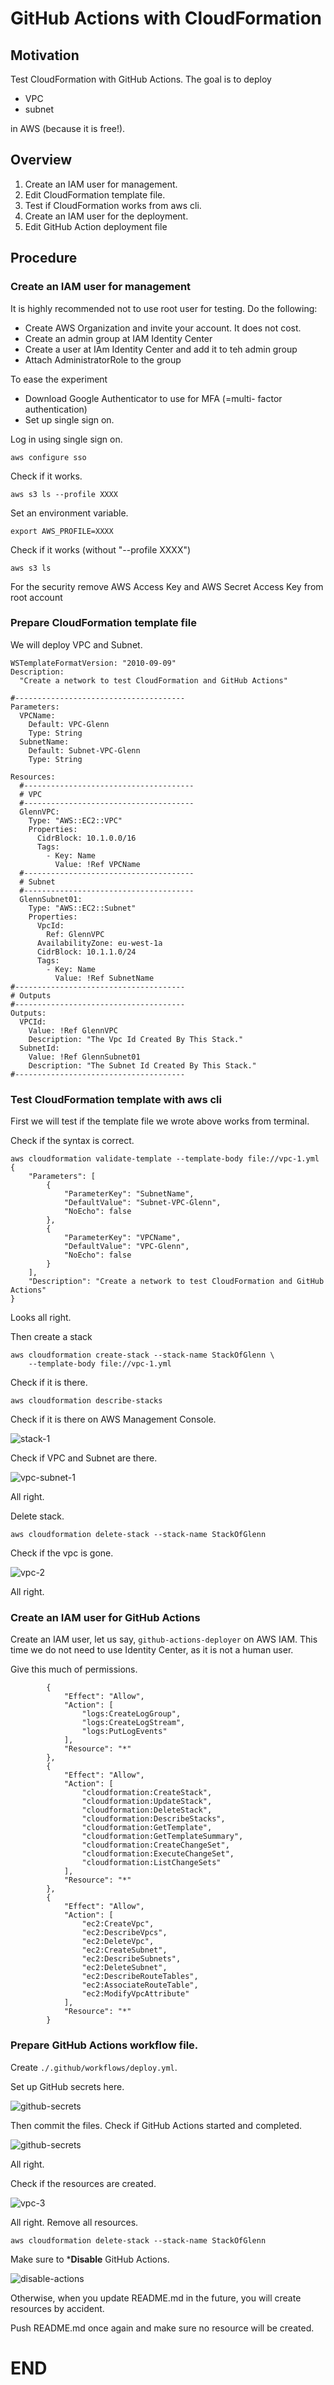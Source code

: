 # GitHub Actions with CloudFormation

## Motivation

Test CloudFormation with GitHub Actions.
The goal is to deploy

- VPC
- subnet

in AWS (because it is free!).

## Overview

1. Create an IAM user for management.
2. Edit CloudFormation template file.
3. Test if CloudFormation works from aws cli.
4. Create an IAM user for the deployment.
5. Edit GitHub Action deployment file

<!-- ------------------------------  -->

## Procedure

### Create an IAM user for management

It is highly recommended not to use root user for testing.
Do the following:

- Create AWS Organization and invite your account. It does not cost. 
- Create an admin group at IAM Identity Center
- Create a user at IAm Identity Center and add it to teh admin group
- Attach AdministratorRole to the group

To ease the experiment

- Download Google Authenticator to use for MFA (=multi- factor authentication)
- Set up single sign on.

Log in using single sign on.
```
aws configure sso
```

Check if it works.
```
aws s3 ls --profile XXXX
```

Set an environment variable.
```
export AWS_PROFILE=XXXX
```

Check if it works (without "--profile XXXX")
```
aws s3 ls
```

For the security remove AWS Access Key and AWS Secret Access Key from
root account


### Prepare CloudFormation template file

We will deploy VPC and Subnet.

```
WSTemplateFormatVersion: "2010-09-09"
Description:
  "Create a network to test CloudFormation and GitHub Actions"

#--------------------------------------
Parameters:
  VPCName:
    Default: VPC-Glenn
    Type: String
  SubnetName:
    Default: Subnet-VPC-Glenn
    Type: String

Resources:
  #--------------------------------------
  # VPC
  #--------------------------------------
  GlennVPC:
    Type: "AWS::EC2::VPC"
    Properties:
      CidrBlock: 10.1.0.0/16
      Tags:
        - Key: Name
          Value: !Ref VPCName
  #--------------------------------------
  # Subnet
  #--------------------------------------
  GlennSubnet01:
    Type: "AWS::EC2::Subnet"
    Properties:
      VpcId:
        Ref: GlennVPC
      AvailabilityZone: eu-west-1a
      CidrBlock: 10.1.1.0/24
      Tags:
        - Key: Name
          Value: !Ref SubnetName
#--------------------------------------
# Outputs
#--------------------------------------
Outputs:
  VPCId:
    Value: !Ref GlennVPC
    Description: "The Vpc Id Created By This Stack."
  SubnetId:
    Value: !Ref GlennSubnet01
    Description: "The Subnet Id Created By This Stack."
#--------------------------------------
```

### Test CloudFormation template with aws cli

First we will test if the template file we wrote above
works from terminal.

Check if the syntax is correct.

```
aws cloudformation validate-template --template-body file://vpc-1.yml
{
    "Parameters": [
        {
            "ParameterKey": "SubnetName",
            "DefaultValue": "Subnet-VPC-Glenn",
            "NoEcho": false
        },
        {
            "ParameterKey": "VPCName",
            "DefaultValue": "VPC-Glenn",
            "NoEcho": false
        }
    ],
    "Description": "Create a network to test CloudFormation and GitHub Actions"
}

```
Looks all right.

Then create a stack
```
aws cloudformation create-stack --stack-name StackOfGlenn \
    --template-body file://vpc-1.yml
```

Check if it is there.

```
aws cloudformation describe-stacks
```

Check if it is there on AWS Management Console.

![stack-1](./images/stack-1.png)

Check if VPC and Subnet are there.

![vpc-subnet-1](./images/vpc-subnet-1.png)

All right.

Delete stack.
```
aws cloudformation delete-stack --stack-name StackOfGlenn
```
Check if the vpc is gone.

![vpc-2](./images/vpc-2.png)

All right.

### Create an IAM user for GitHub Actions

Create an IAM user, let us say, ```github-actions-deployer``` on AWS IAM.
This time we do not need to use Identity Center, as it is not a human user.

Give this much of permissions.

```
		{
			"Effect": "Allow",
			"Action": [
				"logs:CreateLogGroup",
				"logs:CreateLogStream",
				"logs:PutLogEvents"
			],
			"Resource": "*"
		},
		{
			"Effect": "Allow",
			"Action": [
				"cloudformation:CreateStack",
				"cloudformation:UpdateStack",
				"cloudformation:DeleteStack",
				"cloudformation:DescribeStacks",
				"cloudformation:GetTemplate",
				"cloudformation:GetTemplateSummary",
				"cloudformation:CreateChangeSet",
				"cloudformation:ExecuteChangeSet",
				"cloudformation:ListChangeSets"
			],
			"Resource": "*"
		},
		{
			"Effect": "Allow",
			"Action": [
				"ec2:CreateVpc",
				"ec2:DescribeVpcs",
				"ec2:DeleteVpc",
				"ec2:CreateSubnet",
				"ec2:DescribeSubnets",
				"ec2:DeleteSubnet",
				"ec2:DescribeRouteTables",
				"ec2:AssociateRouteTable",
				"ec2:ModifyVpcAttribute"
			],
			"Resource": "*"
		}
```		

### Prepare GitHub Actions workflow file. 

Create ```./.github/workflows/deploy.yml```.

Set up GitHub secrets here.

![github-secrets](./images/github-secrets.png)

Then commit the files. Check if GitHub Actions started and completed.

![github-secrets](./images/github-actions-completed.png)

All right.

Check if the resources are created.

![vpc-3](./images/vpc-3.png)

All right. Remove all resources.

```
aws cloudformation delete-stack --stack-name StackOfGlenn
```

Make sure to ***Disable** GitHub Actions.

![disable-actions](./images/disable-actions.png)

Otherwise, when you update README.md in the future, you will create resources by accident.

Push README.md once again and make sure no resource will be created. 


<!-- ------------------------------  -->

# END

<!-- ####################  -->
